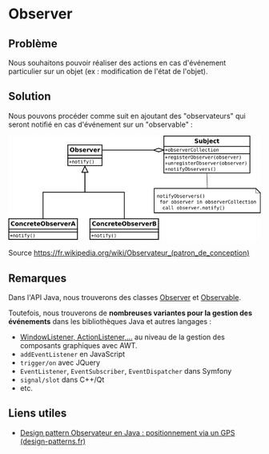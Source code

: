 # Observer

## Problème

Nous souhaitons pouvoir réaliser des actions en cas d'événement particulier sur un objet (ex : modification de l'état de l'objet).

## Solution

Nous pouvons procéder comme suit en ajoutant des "observateurs" qui seront notifié en cas d'événement sur un "observable" :

![UML Observer](uml/UML_Observer.png)

Source [<https://fr.wikipedia.org/wiki/Observateur_(patron_de_conception)>](https://fr.wikipedia.org/wiki/Observateur_(patron_de_conception))

## Remarques

Dans l'API Java, nous trouverons des classes [Observer](https://docs.oracle.com/javase/8/docs/api/java/util/Observer.html) et [Observable](https://docs.oracle.com/javase/8/docs/api/java/util/Observable.html).

Toutefois, nous trouverons de **nombreuses variantes pour la gestion des événements** dans les bibliothèques Java et autres langages :

* [WindowListener, ActionListener,...](https://docs.oracle.com/javase/tutorial/uiswing/events/actionlistener.html) au niveau de la gestion des composants graphiques avec AWT.
* `addEventListener` en JavaScript
* `trigger/on` avec JQuery
* `EventListener`, `EventSubscriber`, `EventDispatcher` dans Symfony
* `signal/slot` dans C++/Qt
* etc.

## Liens utiles

* [Design pattern Observateur en Java : positionnement via un GPS (design-patterns.fr)](http://design-patterns.fr/observateur-en-java)

